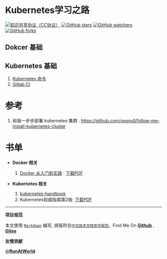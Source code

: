 # Kubernetes学习之路

[![知识共享协议（CC协议）](https://img.shields.io/badge/License-Creative%20Commons-DC3D24.svg)](https://creativecommons.org/licenses/by-nc-sa/4.0/deed.zh)
[![GitHub stars](https://img.shields.io/github/stars/hbulpf/k8spath.svg?label=Stars)](https://github.com/hbulpf/k8spath)
[![GitHub watchers](https://img.shields.io/github/watchers/hbulpf/k8spath.svg?label=Watchers)](https://github.com/hbulpf/k8spath/watchers)
[![GitHub forks](https://img.shields.io/github/forks/hbulpf/k8spath.svg?label=Forks)](https://github.com/hbulpf/k8spath/fork)

## Dokcer 基础

## Kubernetes 基础

1. [Kubernetes 命令](kube-cmd.md)
1. [Gitlab CI](https://www.qikqiak.com/k8s-book/docs/65.Gitlab%20CI.html)

# 参考
1. 和我一步步部署 kubernetes 集群 . https://github.com/opsnull/follow-me-install-kubernetes-cluster

# 书单
+ **Docker 相关**
    1. [Docker 从入门到实践](https://github.com/yeasy/docker_practice) : [下载PDF](https://github.com/hbulpf/MLBooks/blob/master/6_%E4%BA%91%E8%AE%A1%E7%AE%97/docker_practice.pdf)
    
+ **Kubernetes 相关**
    1. [kubernetes-handbook](https://jimmysong.io/kubernetes-handbook)
    1. Kubernetes权威指南第2版: [下载PDF](https://github.com/hbulpf/MLBooks/blob/master/6_%E4%BA%91%E8%AE%A1%E7%AE%97/Kubernetes%E6%9D%83%E5%A8%81%E6%8C%87%E5%8D%97%E7%AC%AC2%E7%89%88.pdf)

----------------------------------------

**项目规范**

本文使用 [`Markdown`](https://www.markdownguide.org/basic-syntax) 编写, 排版符合[`中文技术文档写作规范`](https://github.com/hbulpf/document-style-guide)。Find Me On [**Github**](https://github.com/hbulpf/k8spath) , [**Gitee**](https://gitee.com/sifangcloud/k8spath)

**友情贡献**

@[**RunAtWorld**](http://www.github.com/RunAtWorld)  &nbsp; 
